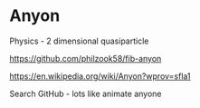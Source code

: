 # Anyon

Physics - 2 dimensional quasiparticle

https://github.com/philzook58/fib-anyon



https://en.wikipedia.org/wiki/Anyon?wprov=sfla1

Search GitHub - lots like animate anyone



